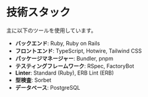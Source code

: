 # 技術スタック

主に以下のツールを使用しています。

- **バックエンド**: Ruby, Ruby on Rails
- **フロントエンド**: TypeScript, Hotwire, Tailwind CSS
- **パッケージマネージャー**: Bundler, pnpm
- **テスティングフレームワーク**: RSpec, FactoryBot
- **Linter**: Standard (Ruby), ERB Lint (ERB)
- **型検査**: Sorbet
- **データベース**: PostgreSQL
